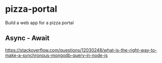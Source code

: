 # pizza-portal
Build a web app for a pizza portal

## Async - Await

https://stackoverflow.com/questions/12030248/what-is-the-right-way-to-make-a-synchronous-mongodb-query-in-node-js
